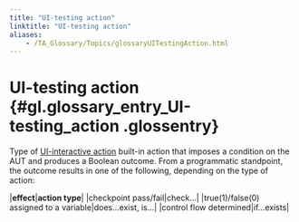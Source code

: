 ```yaml
--- 
title: "UI-testing action"
linktitle: "UI-testing action"
aliases: 
    - /TA_Glossary/Topics/glossaryUITestingAction.html
---
```

# UI-testing action {#gl.glossary_entry_UI-testing_action .glossentry}

Type of [UI-interactive action](glossaryUIInteractiveAction.html) built-in action that imposes a condition on the AUT and produces a Boolean outcome. From a programmatic standpoint, the outcome results in one of the following, depending on the type of action:

|**effect**|**action type**|
|checkpoint pass/fail|check...|
|true\(1\)/false\(0\) assigned to a variable|does...exist, is...|
|control flow determined|if...exists|

